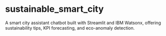 # sustainable_smart_city
A smart city assistant chatbot built with Streamlit and IBM Watsonx, offering sustainability tips, KPI forecasting, and eco-anomaly detection.
